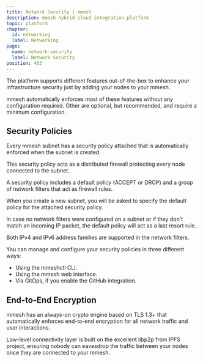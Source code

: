 ```yaml
---
title: Network Security | mmesh
description: mmesh hybrid cloud integration platform
topic: platform
chapter:
  id: networking
  label: Networking
page:
  name: network-security
  label: Network Security
position: 403
---
```


The platform supports different features out-of-the-box to enhance your infrastructure security just by adding your nodes to your mmesh.

mmesh automatically enforces most of these features without any configuration required. Other are optional, but recommended, and require a minimum configuration.

## Security Policies

Every mmesh subnet has a security policy attached that is automatically enforced when the subnet is created.

This security policy acts as a distributed firewall protecting every node connected to the subnet.

A security policy includes a default policy (ACCEPT or DROP) and a group of network filters that act as firewall rules.

When you create a new subnet, you will be asked to specify the default policy for the attached security policy.

In case no network filters were configured on a subnet or if they don't match an incoming IP packet, the default policy will act as a last resort rule.

Both IPv4 and IPv6 address families are supported in the network filters.

You can manage and configure your security policies in three different ways:

- Using the mmeshctl CLI.
- Using the mmesh web interface.
- Via GitOps, if you enable the GitHub integration.

## End-to-End Encryption

mmesh has an always-on crypto engine based on TLS 1.3+ that automatically enforces end-to-end encryption for all network traffic and user interactions.

Low-level connectivity layer is built on the excellent libp2p from IPFS project, ensuring nobody can eavesdrop the traffic between your nodes once they are connected to your mmesh.
